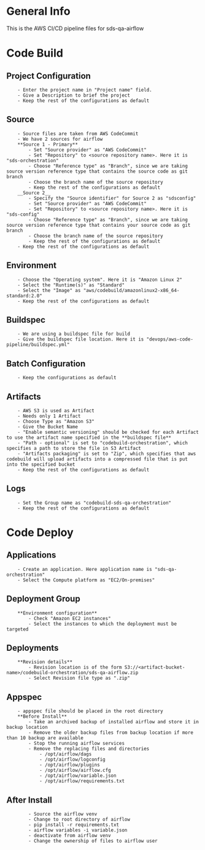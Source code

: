 # General Info
This is the AWS CI/CD pipeline files for sds-qa-airflow

# Code Build
## Project Configuration
        - Enter the project name in "Project name" field.
        - Give a Description to brief the project
        - Keep the rest of the configurations as default
  
## Source
        - Source files are taken from AWS CodeCommit
        - We have 2 sources for airflow
        **Source 1 - Primary**
            - Set "Source provider" as "AWS CodeCommit"
            - Set "Repository" to <source repository name>. Here it is "sds-orchestration"
            - Choose "Reference type" as "Branch", since we are taking source version reference type that contains the source code as git branch
            - Choose the branch name of the source repository
            - Keep the rest of the configurations as default
        __Source 2__
            - Specify the "Source identifier" for Source 2 as "sdsconfig"
            - Set "Source provider" as "AWS CodeCommit"
            - Set "Repository" to <source repository name>. Here it is "sds-config"
            - Choose "Reference type" as "Branch", since we are taking source version reference type that contains your source code as git branch
            - Choose the branch name of the source repository
            - Keep the rest of the configurations as default
        - Keep the rest of the configurations as default
  
## Environment
        - Choose the "Operating system". Here it is "Amazon Linux 2"
        - Select the "Runtime(s)" as "Standard"
        - Select the "Image" as "aws/codebuild/amazonlinux2-x86_64-standard:2.0"
        - Keep the rest of the configurations as default
  
## Buildspec
        - We are using a buildspec file for build
        - Give the buildspec file location. Here it is "devops/aws-code-pipeline/buildspec.yml"
  
## Batch Configuration
        - Keep the configurations as default
  
## Artifacts
        - AWS S3 is used as Artifact
        - Needs only 1 Artifact
        - Choose Type as "Amazon S3"
        - Give the Bucket Name
        - "Enable semantic versioning" should be checked for each Artifact to use the artifact name specified in the **buildspec file**
        - "Path - optional" is set to "codebuild-orchestration", which specifies a path to store the file in S3 Artifact
        - "Artifacts packaging" is set to "Zip", which specifies that aws codebuild will upload artifacts into a compressed file that is put into the specified bucket
        - Keep the rest of the configurations as default
  
## Logs
        - Set the Group name as "codebuild-sds-qa-orchestration"
        - Keep the rest of the configurations as default

# Code Deploy
## Applications
        - Create an application. Here application name is "sds-qa-orchestration"
        - Select the Compute platform as "EC2/On-premises"
  
## Deployment Group
        **Environment configuration**
            - Check "Amazon EC2 instances"
            - Select the instances to which the deployment must be targeted
  
## Deployments
        **Revision details**
            - Revision location is of the form S3://<artifact-bucket-name>/codebuild-orchestration/sds-qa-airflow.zip
            - Select Revision file type as ".zip"
  
## Appspec
        - appspec file should be placed in the root directory
        **Before Install**
            - Take an archived backup of installed airflow and store it in backup location
            - Remove the older backup files from backup location if more than 10 backup are available
            - Stop the running airflow services
            - Remove the replacing files and directories
                - /opt/airflow/dags
                - /opt/airflow/logconfig
                - /opt/airflow/plugins
                - /opt/airflow/airflow.cfg
                - /opt/airflow/variable.json
                - /opt/airflow/requirements.txt

## After Install
            - Source the airflow venv
            - Change to root directory of airflow
            - pip install -r requirements.txt
            - airflow variables -i variable.json
            - deactivate from airflow venv
            - Change the ownership of files to airflow user